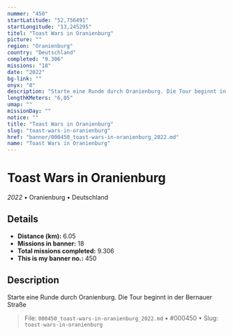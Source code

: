 ```yaml
---
nummer: "450"
startLatitude: "52,756491"
startLongitude: "13,245295"
titel: "Toast Wars in Oranienburg"
picture: ""
region: "Oranienburg"
country: "Deutschland"
completed: "9.306"
missions: "18"
date: "2022"
bg-link: ""
onyx: "0"
description: "Starte eine Runde durch Oranienburg. Die Tour beginnt in der Bernauer Straße"
lengthKMeters: "6,05"
umap: ""
missionDay: ""
notice: ""
title: "Toast Wars in Oranienburg"
slug: "toast-wars-in-oranienburg"
href: "banner/000450_toast-wars-in-oranienburg_2022.md"
name: "Toast Wars in Oranienburg"
---
```

# Toast Wars in Oranienburg

*2022* • Oranienburg • Deutschland





## Details
- **Distance (km):** 6.05
- **Missions in banner:** 18
- **Total missions completed:** 9.306
- **This is my banner no.:** 450



## Description
Starte eine Runde durch Oranienburg. Die Tour beginnt in der Bernauer Straße




> File: `000450_toast-wars-in-oranienburg_2022.md`
> • #000450
> • Slug: `toast-wars-in-oranienburg`
